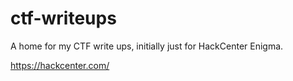 # ctf-writeups
A home for my CTF write ups, initially just for HackCenter Enigma.

https://hackcenter.com/
